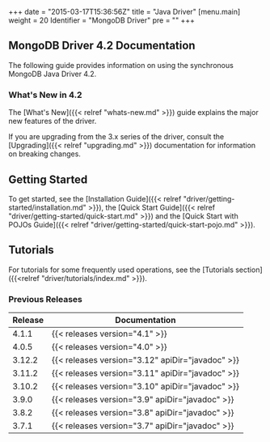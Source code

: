 +++
date = "2015-03-17T15:36:56Z"
title = "Java Driver"
[menu.main]
  weight = 20
  Identifier = "MongoDB Driver"
  pre = "<i class='fa fa-arrows-h'></i>"
+++

## MongoDB Driver 4.2 Documentation

The following guide provides information on using the synchronous MongoDB Java Driver 4.2.

### What's New in 4.2

The [What's New]({{< relref "whats-new.md" >}}) guide explains the major new features of the driver.

If you are upgrading from the 3.x series of the driver, consult the
[Upgrading]({{< relref "upgrading.md" >}}) documentation for
information on breaking changes.

## Getting Started

To get started, see the [Installation Guide]({{< relref "driver/getting-started/installation.md" >}}), the [Quick Start Guide]({{< relref "driver/getting-started/quick-start.md" >}}) and the [Quick Start with POJOs Guide]({{< relref "driver/getting-started/quick-start-pojo.md" >}}).

## Tutorials

For tutorials for some frequently used operations, see the [Tutorials section]({{<relref "driver/tutorials/index.md" >}}).

### Previous Releases

| Release | Documentation |
|---------|---------------|
|  4.1.1  | {{< releases version="4.1" >}} | 
|  4.0.5  | {{< releases version="4.0" >}} | 
|  3.12.2 | {{< releases version="3.12" apiDir="javadoc" >}} | 
|  3.11.2 | {{< releases version="3.11" apiDir="javadoc" >}} |
|  3.10.2 | {{< releases version="3.10" apiDir="javadoc" >}} |
|  3.9.0  | {{< releases version="3.9"  apiDir="javadoc" >}} |
|  3.8.2  | {{< releases version="3.8"  apiDir="javadoc" >}} |
|  3.7.1  | {{< releases version="3.7"  apiDir="javadoc" >}} |